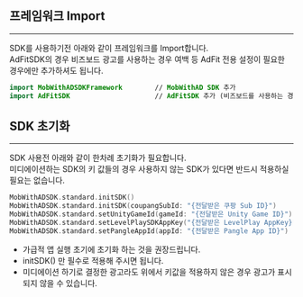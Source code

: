 ## 프레임워크 Import
---
SDK를 사용하기전 아래와 같이 프레임워크를 Import합니다.  
AdFitSDK의 경우 비즈보드 광고를 사용하는 경우 여백 등 AdFit 전용 설정이 필요한 경우에만 추가하셔도 됩니다.

```swift
import MobWithADSDKFramework		// MobWithAD SDK 추가
import AdFitSDK                     // AdFitSDK 추가 (비즈보드를 사용하는 경우, 여백 설정을 위해 필요합니다)
```


## SDK 초기화
---
SDK 사용전 아래와 같이 한차례 초기화가 필요합니다.  
미디에이션하는 SDK의 키 값들의 경우 사용하지 않는 SDK가 있다면 반드시 적용하실 필요는 없습니다.   

```swift
MobWithADSDK.standard.initSDK()                                           // 쿠팡 SDK를 사용하지 않는 경우
MobWithADSDK.standard.initSDK(coupangSubId: "{전달받은 쿠팡 Sub ID}")        // 쿠팡 SDK를 사용하는 경우
MobWithADSDK.standard.setUnityGameId(gameId: "{전달받은 Unity Game ID}")    // 유니티 SDK를 사용하는 경우에만 설정
MobWithADSDK.standard.setLevelPlaySDKAppKey("{전달받은 LevelPlay AppKey}")  // LevelPlay SDK를 사용하는 경우에만 설정
MobWithADSDK.standard.setPangleAppId(appId: "{전달받은 Pangle App ID}")     // Pangle SDK를 사용하는 경우에만 설정
```
* 가급적 앱 실행 초기에 초기화 하는 것을 권장드립니다.  
* initSDK() 만 필수로 적용해 주시면 됩니다.
* 미디에이션 하기로 결정한 광고라도 위에서 키값을 적용하지 않은 경우 광고가 표시되지 않을 수 있습니다.